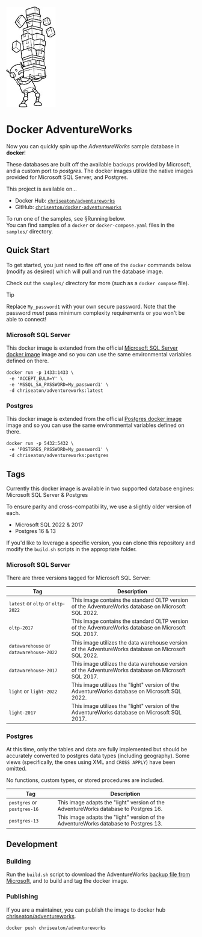 ![Robot Carrying Boxes](.repo.jpg)
# Docker AdventureWorks
Now you can quickly spin up the *AdventureWorks* sample database in **docker**!

These databases are built off the available backups provided by Microsoft, and a custom port to *postgres*.
The docker images utilize the native images provided for Microsoft SQL Server, and Postgres.

This project is available on...
- Docker Hub: [`chriseaton/adventureworks`](https://hub.docker.com/r/chriseaton/adventureworks)
- GitHub: [`chriseaton/docker-adventureworks`](https://github.com/chriseaton/docker-adventureworks)

To run one of the samples, see §Running below.    
You can find samples of a `docker` or `docker-compose.yaml` files in the `samples/` directory.

## Quick Start

To get started, you just need to fire off one of the `docker` commands below (modify as desired) which will pull and run the database image.

Check out the `samples/` directory for more (such as a `docker compose` file).

> [!TIP]
> Replace `My_password1` with your own secure password. Note that the password *must* pass minimum complexity requirements
or you won't be able to connect!

### Microsoft SQL Server
This docker image is extended from the official [Microsoft SQL Server docker image](https://hub.docker.com/_/microsoft-mssql-server) image and so you can use the same environmental variables defined on there.
```
docker run -p 1433:1433 \
 -e 'ACCEPT_EULA=Y' \
 -e 'MSSQL_SA_PASSWORD=My_password1' \
 -d chriseaton/adventureworks:latest
```

### Postgres
This docker image is extended from the official [Postgres docker image](https://hub.docker.com/_/postgres) image and so you can use the same environmental variables defined on there.
```
docker run -p 5432:5432 \
 -e 'POSTGRES_PASSWORD=My_password1' \
 -d chriseaton/adventureworks:postgres
```

## Tags
Currently this docker image is available in two supported database engines: Microsoft SQL Server & Postgres

To ensure parity and cross-compatibility, we use a slightly older version of each.

- Microsoft SQL 2022 & 2017
- Postgres 16 & 13

If you'd like to leverage a specific version, you can clone this repository and modify the `build.sh` scripts in the 
appropriate folder.

### Microsoft SQL Server
There are three versions tagged for Microsoft SQL Server:

| Tag | Description |
|-----|-------------|
| `latest` or `oltp` or `oltp-2022` | This image contains the standard OLTP version of the AdventureWorks database on Microsoft SQL 2022. |
| `oltp-2017` | This image contains the standard OLTP version of the AdventureWorks database on Microsoft SQL 2017. |
| `datawarehouse` or `datawarehouse-2022` | This image utilizes the data warehouse version of the AdventureWorks database on Microsoft SQL 2022. |
| `datawarehouse-2017` | This image utilizes the data warehouse version of the AdventureWorks database on Microsoft SQL 2017. |
| `light` or `light-2022` | This image utilizes the "light" version of the AdventureWorks database on Microsoft SQL 2022. |
| `light-2017` | This image utilizes the "light" version of the AdventureWorks database on Microsoft SQL 2017. |

### Postgres
At this time, only the tables and data are fully implemented but should be accurately converted to postgres data types (including geography).
Some views (specifically, the ones using XML and `CROSS APPLY`) have been omitted.

No functions, custom types, or stored procedures are included.

| Tag | Description |
|-----|-------------|
| `postgres` or `postgres-16` | This image adapts the "light" version of the AdventureWorks database to Postgres 16.  |
| `postgres-13` | This image adapts the "light" version of the AdventureWorks database to Postgres 13.  |

## Development

### Building
Run the `build.sh` script to download the AdventureWorks [backup file from Microsoft](https://docs.microsoft.com/en-us/sql/samples/adventureworks-install-configure), and to build and tag the docker image.

### Publishing
If you are a maintainer, you can publish the image to docker hub [chriseaton/adventureworks](https://hub.docker.com/repository/docker/chriseaton/adventureworks).

```sh
docker push chriseaton/adventureworks
```

